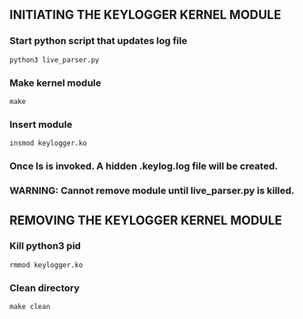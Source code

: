 ## INITIATING THE KEYLOGGER KERNEL MODULE

### Start python script that updates log file
```
python3 live_parser.py
```

### Make kernel module
```
make
```

### Insert module
```
insmod keylogger.ko
```
### Once ls is invoked. A hidden .keylog.log file will be created.  
### WARNING: Cannot remove module until live_parser.py is killed.

## REMOVING THE KEYLOGGER KERNEL MODULE
### Kill python3 pid
```
rmmod keylogger.ko 
```
### Clean directory
```
make clean
```
